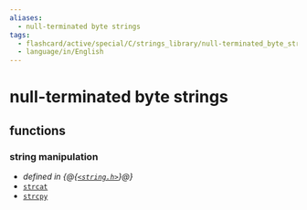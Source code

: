 ```yaml
---
aliases:
  - null-terminated byte strings
tags:
  - flashcard/active/special/C/strings_library/null-terminated_byte_strings
  - language/in/English
---
```


# null-terminated byte strings

## functions

### string manipulation

- _defined in {@{[`<string.h>`](../../../general/C%20string%20handling.md)}@}_
- [`strcat`](null-terminated%20byte%20strings/strcat.md)
- [`strcpy`](null-terminated%20byte%20strings/strcpy.md)
